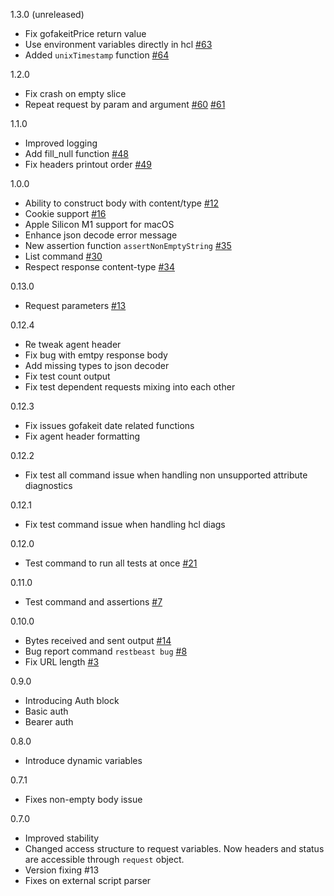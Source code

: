 1.3.0 (unreleased)
- Fix gofakeitPrice return value
- Use environment variables directly in hcl [#63](https://github.com/restbeast/restbeast/issues/63)
- Added `unixTimestamp` function  [#64](https://github.com/restbeast/restbeast/issues/64)

1.2.0
 - Fix crash on empty slice
 - Repeat request by param and argument [#60](https://github.com/restbeast/restbeast/issues/60) [#61](https://github.com/restbeast/restbeast/issues/61)

1.1.0
 - Improved logging
 - Add fill_null function [#48](https://github.com/restbeast/restbeast/issues/48)
 - Fix headers printout order [#49](https://github.com/restbeast/restbeast/issues/49)

1.0.0
 - Ability to construct body with content/type [#12](https://github.com/restbeast/restbeast/issues/12)
 - Cookie support [#16](https://github.com/restbeast/restbeast/issues/16)
 - Apple Silicon M1 support for macOS
 - Enhance json decode error message
 - New assertion function `assertNonEmptyString` [#35](https://github.com/restbeast/restbeast/issues/35)
 - List command [#30](https://github.com/restbeast/restbeast/issues/30)
 - Respect response content-type [#34](https://github.com/restbeast/restbeast/issues/34)

0.13.0
- Request parameters [#13](https://github.com/restbeast/restbeast/issues/13)

0.12.4
- Re tweak agent header
- Fix bug with emtpy response body
- Add missing types to json decoder
- Fix test count output
- Fix test dependent requests mixing into each other

0.12.3
- Fix issues gofakeit date related functions
- Fix agent header formatting

0.12.2
- Fix test all command issue when handling non unsupported attribute diagnostics  

0.12.1
- Fix test command issue when handling hcl diags 

0.12.0
- Test command to run all tests at once [#21](https://github.com/restbeast/restbeast/issues/21)

0.11.0
- Test command and assertions [#7](https://github.com/restbeast/restbeast/issues/7)

0.10.0
- Bytes received and sent output [#14](https://github.com/restbeast/restbeast/issues/14)
- Bug report command `restbeast bug` [#8](https://github.com/restbeast/restbeast/issues/8)
- Fix URL length [#3](https://github.com/restbeast/restbeast/issues/3) 

0.9.0
- Introducing Auth block
- Basic auth
- Bearer auth

0.8.0
- Introduce dynamic variables

0.7.1
- Fixes non-empty body issue

0.7.0
- Improved stability
- Changed access structure to request variables. Now headers and status are accessible through `request` object.
- Version fixing #13
- Fixes on external script parser
